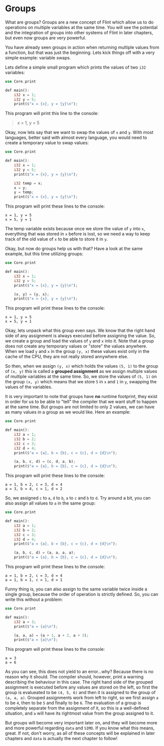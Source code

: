 # Groups

What are groups? Groups are a new concept of Flint which allow us to do operations on multiple variables at the same time. You will see the potential and the integration of groups into other systems of Flint in later chapters, but even now groups are very powerful.

You have already seen groups in action when returning multiple values from a function, but that was just the beginning. Lets kick things off with a very simple example: variable swaps.

Lets define a simple small program which prints the values of two `i32` variables:

```rs
use Core.print

def main():
    i32 x = 1;
    i32 y = 5;
    print($"x = {x}, y = {y}\n");
```

This program will print this line to the console:

> x = 1, y = 5

Okay, now lets say that we want to swap the values of `x` and `y`. With most languages, better said with almost every language, you would need to create a temporary value to swap values:

```rs
use Core.print

def main():
    i32 x = 1;
    i32 y = 5;
    print($"x = {x}, y = {y}\n");

    i32 temp = x;
    x = y;
    y = temp;
    print($"x = {x}, y = {y}\n");
```

This program will print these lines to the console:

```
x = 1, y = 5
x = 5, y = 1
```

The temp variable exists because once we store the value of `y` into `x`, everything that was stored in `x` before is lost, so we need a way to keep track of the old value of `x` to be able to store it in `y`.

Okay, but now do groups help us with that? Have a look at the same example, but this time utilizing groups:

```rs
use Core.print

def main():
    i32 x = 1;
    i32 y = 5;
    print($"x = {x}, y = {y}\n");

    (x, y) = (y, x);
    print($"x = {x}, y = {y}\n");
```

This program will print these lines to the console:

```
x = 1, y = 5
x = 5, y = 1
```

Okay, lets unpack what this group even says. We know that the right hand side of any assignment is always executed before assigning the value. So, we create a group and load the values of `y` and `x` into it. Note that a group does not create any temporary values or "store" the values anywhere. When we load `y` and `x` in the group `(y, x)` these values exist only in the cache of the CPU, they are not really stored annywhere else.

So then, when we assign `(y, x)` which holds the values `(5, 1)` to the group of `(x, y)` this is called a **grouped assignment** as we assign multiple values of multiple variables at the same time. So, we store the values of `(5, 1)` on the group `(x, y)` which means that we store `5` in `x` and `1` in `y`, swapping the values of the variables.

It is very important to note that groups have **no** runtime footprint, they exist in order for us to be able to "tell" the compiler that we want stuff to happen at the same time. But groups are not limited to only 2 values, we can have as many values in a group as we would like. Here an example:

```rs
use Core.print

def main():
    i32 a = 1;
    i32 b = 2;
    i32 c = 3;
    i32 d = 4;
    print($"a = {a}, b = {b}, c = {c}, d = {d}\n");

    (a, b, c, d) = (c, d, a, b);
    print($"a = {a}, b = {b}, c = {c}, d = {d}\n");
```

This program will print these lines to the console:

```
a = 1, b = 2, c = 3, d = 4
a = 3, b = 4, c = 1, d = 2
```

So, we assigned `c` to `a`, `d` to `b`, `a` to `c` and `b` to `d`. Try around a bit, you can also assign all values to `a` in the same group:

```rs
use Core.print

def main():
    i32 a = 1;
    i32 b = 2;
    i32 c = 3;
    i32 d = 4;
    print($"a = {a}, b = {b}, c = {c}, d = {d}\n");

    (a, b, c, d) = (a, a, a, a);
    print($"a = {a}, b = {b}, c = {c}, d = {d}\n");
```

This program will print these lines to the console:

```
a = 1, b = 2, c = 3, d = 4
a = 1, b = 1, c = 1, d = 1
```

Funny thing is, you can also assign to the same variable twice inside a single group, because the order of operation is strictly defined. So, you can write this without a problem:

```rs
use Core.print

def main():
    i32 a = 3;
    print($"a = {a}\n");

    (a, a, a) = (a + 1, a + 2, a + 3);
    print($"a = {a}\n");
```

This program will print these lines to the console:

```
a = 3
a = 6
```

As you can see, this does not yield to an error...why? Because there is no reason why it should. The compiler should, however, print a warning describing the behaviour in this case. The right hand side of the grouped assignment is executed before any values are stored on the left, so first the group is evalueated to be `(4, 5, 6)` and then it is assigned to the group of `(a, a, a)`. Grouped assignments work from left to right, so we first assign `a` to be `4`, then to be `5` and finally to be `6`. The evaluation of a group is completely separate from the assignment of it, so this is a well-defined situation, and `a` will have its rightmost value from the group assigned to it.

But groups will become very important later on, and they will become more and more powerful regarding `data` and `SIMD`. If you know what this means, great. If not, don't worry, as all of these concepts will be explained in later chapters and `data` is actually the next chapter to follow!
